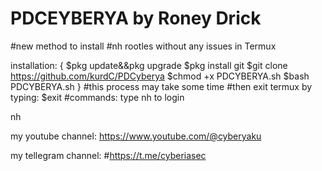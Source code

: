 # PDCEYBERYA by Roney Drick



#new method to install
#nh rootles without any issues in Termux


installation:
{
$pkg update&&pkg  upgrade
$pkg install git
$git clone https://github.com/kurdC/PDCyberya
$chmod +x PDCYBERYA.sh
$bash PDCYBERYA.sh
}
#this process may take some time
#then exit termux by typing:
$exit
#commands:
type nh to login

nh


my youtube channel:
https://www.youtube.com/@cyberyaku


my tellegram channel:
#https://t.me/cyberiasec
